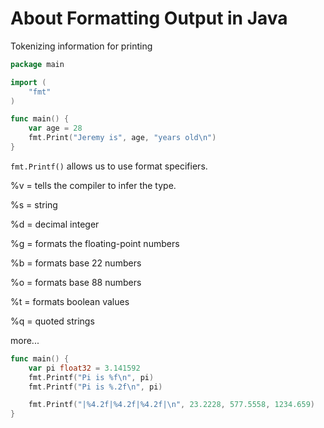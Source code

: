 # About Formatting Output in Java

Tokenizing information for printing

```go
package main

import (
	"fmt"
)

func main() {
	var age = 28
	fmt.Print("Jeremy is", age, "years old\n")
}
```

`fmt.Printf()` allows us to use format specifiers.

%v = tells the compiler to infer the type.

%s = string

%d = decimal integer

%g = formats the floating-point numbers

%b = formats base 22 numbers

%o = formats base 88 numbers

%t = formats boolean values

%q = quoted strings

more...

```go
func main() {
    var pi float32 = 3.141592
    fmt.Printf("Pi is %f\n", pi)
    fmt.Printf("Pi is %.2f\n", pi)

    fmt.Printf("|%4.2f|%4.2f|%4.2f|\n", 23.2228, 577.5558, 1234.659)
}
```


